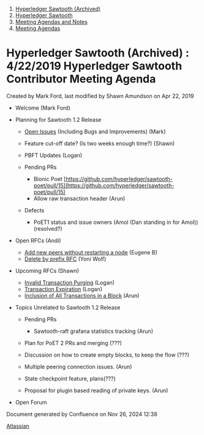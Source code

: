 1. [Hyperledger Sawtooth (Archived)](index.html)
2. [Hyperledger Sawtooth](Hyperledger-Sawtooth_20152342.html)
3. [Meeting Agendas and Notes](Meeting-Agendas-and-Notes_20154206.html)
4. [Meeting Agendas](Meeting-Agendas_20156242.html)

# Hyperledger Sawtooth (Archived) : 4/22/2019 Hyperledger Sawtooth Contributor Meeting Agenda

Created by Mark Ford, last modified by Shawn Amundson on Apr 22, 2019

- Welcome (Mark Ford)
- Planning for Sawtooth 1.2 Release
  
  - [Open Issues](https://jira.hyperledger.org/secure/RapidBoard.jspa?rapidView=3&projectKey=STL&view=planning.nodetail&selectedIssue=STL-1502&versions=visible&selectedVersion=11710) (Including Bugs and Improvements) (Mark)
  - Feature cut-off date? (Is two weeks enough time?) (Shawn)
  - PBFT Updates (Logan)
  - Pending PRs
    
    - Bionic Poet [https://github.com/hyperledger/sawtooth-poet/pull/15](https://github.com/hyperledger/sawtooth-poet/pull/15)
    - Allow raw transaction header (Arun)
  - Defects
    
    - PoET1 status and issue owners (Amol (Dan standing in for Amol)) (resolved?)
- Open RFCs (Andi)
  
  - [Add new peers without restarting a node](https://github.com/hyperledger/sawtooth-rfcs/pull/32) (Eugene B)
  - [Delete by prefix RFC](https://github.com/hyperledger/sawtooth-rfcs/pull/39) (Yoni Wolf)
- Upcoming RFCs (Shawn)
  
  - [Invalid Transaction Purging](https://docs.google.com/document/d/1A4DjmmmSKP2oDOAw_ZRPQiD83K1RnyxGbL7WTxjOqdU/edit#heading=h.8i3lxlf7zsle) (Logan)
  - [Transaction Expiration](https://docs.google.com/document/d/1fbnlTooQq-6GXdkfqjzTFX-H187ewlqUls5ybNU3hY8/edit#heading=h.8i3lxlf7zsle) (Logan)
  - [Inclusion of All Transactions in a Block](https://docs.google.com/document/d/1pICVHI0IX8BRmwYgBjBr_IHI3nL4r6EmJa7UACqgZho/edit) (Arun)
- Topics Unrelated to Sawtooth 1.2 Release
  
  - Pending PRs
    
    - Sawtooth-raft grafana statistics tracking (Arun)
  - Plan for PoET 2 PRs and merging (???)
  - Discussion on how to create empty blocks, to keep the flow (???)
  - Multiple peering connection issues. (Arun)
  - State checkpoint feature, plans(???)
  - Proposal for plugin based reading of private keys. (Arun)
- Open Forum

Document generated by Confluence on Nov 26, 2024 12:38

[Atlassian](http://www.atlassian.com/)
